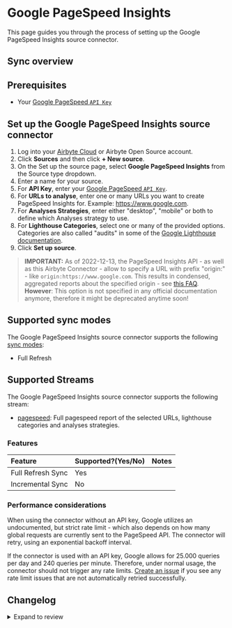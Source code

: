 # Google PageSpeed Insights

This page guides you through the process of setting up the Google PageSpeed Insights source connector.

## Sync overview

## Prerequisites

- Your [Google PageSpeed `API Key`](https://developers.google.com/speed/docs/insights/v5/get-started#APIKey)

## Set up the Google PageSpeed Insights source connector

1. Log into your [Airbyte Cloud](https://cloud.airbyte.com/workspaces) or Airbyte Open Source account.
2. Click **Sources** and then click **+ New source**.
3. On the Set up the source page, select **Google PageSpeed Insights** from the Source type dropdown.
4. Enter a name for your source.
5. For **API Key**, enter your [Google PageSpeed `API Key`](https://developers.google.com/speed/docs/insights/v5/get-started#APIKey).
6. For **URLs to analyse**, enter one or many URLs you want to create PageSpeed Insights for. Example: https://www.google.com.
7. For **Analyses Strategies**, enter either "desktop", "mobile" or both to define which Analyses strategy to use.
8. For **Lighthouse Categories**, select one or many of the provided options. Categories are also called "audits" in some of the [Google Lighthouse documentation](https://developer.chrome.com/docs/lighthouse/overview/).
9. Click **Set up source**.

> **IMPORTANT:** As of 2022-12-13, the PageSpeed Insights API - as well as this Airbyte Connector - allow to specify a URL with prefix "origin:" - like `origin:https://www.google.com`. This results in condensed, aggregated reports about the specified origin - see [this FAQ](https://developers.google.com/speed/docs/insights/faq). **However**: This option is not specified in any official documentation anymore, therefore it might be deprecated anytime soon!

## Supported sync modes

The Google PageSpeed Insights source connector supports the following [sync modes](https://docs.airbyte.com/cloud/core-concepts#connection-sync-modes):

- Full Refresh

## Supported Streams

The Google PageSpeed Insights source connector supports the following stream:

- [pagespeed](https://developers.google.com/speed/docs/insights/v5/get-started#cli): Full pagespeed report of the selected URLs, lighthouse categories and analyses strategies.

### Features

| Feature           | Supported?\(Yes/No\) | Notes |
| :---------------- | :------------------- | :---- |
| Full Refresh Sync | Yes                  |       |
| Incremental Sync  | No                   |       |

### Performance considerations

When using the connector without an API key, Google utilizes an undocumented, but strict rate limit - which also depends on how many global requests are currently sent to the PageSpeed API. The connector will retry, using an exponential backoff interval.

If the connector is used with an API key, Google allows for 25.000 queries per day and 240 queries per minute. Therefore, under normal usage, the connector should not trigger any rate limits.
[Create an issue](https://github.com/airbytehq/airbyte/issues) if you see any rate limit issues that are not automatically retried successfully.

## Changelog

<details>
  <summary>Expand to review</summary>

| Version | Date       | Pull Request                                              | Subject                                                                         |
| :------ | :--------- | :-------------------------------------------------------- | :------------------------------------------------------------------------------ |
| 0.1.16 | 2024-08-03 | [43130](https://github.com/airbytehq/airbyte/pull/43130) | Update dependencies |
| 0.1.15 | 2024-07-27 | [42770](https://github.com/airbytehq/airbyte/pull/42770) | Update dependencies |
| 0.1.14 | 2024-07-20 | [42319](https://github.com/airbytehq/airbyte/pull/42319) | Update dependencies |
| 0.1.13 | 2024-07-13 | [41706](https://github.com/airbytehq/airbyte/pull/41706) | Update dependencies |
| 0.1.12 | 2024-07-10 | [41591](https://github.com/airbytehq/airbyte/pull/41591) | Update dependencies |
| 0.1.11 | 2024-07-09 | [41155](https://github.com/airbytehq/airbyte/pull/41155) | Update dependencies |
| 0.1.10 | 2024-07-06 | [41011](https://github.com/airbytehq/airbyte/pull/41011) | Update dependencies |
| 0.1.9 | 2024-06-29 | [40439](https://github.com/airbytehq/airbyte/pull/40439) | Update dependencies |
| 0.1.8 | 2024-06-22 | [40104](https://github.com/airbytehq/airbyte/pull/40104) | Update dependencies |
| 0.1.7 | 2024-06-06 | [39272](https://github.com/airbytehq/airbyte/pull/39272) | [autopull] Upgrade base image to v1.2.2 |
| 0.1.6 | 2024-05-21 | [38147](https://github.com/airbytehq/airbyte/pull/38147) | Make compatable with builder |
| 0.1.5 | 2024-04-19 | [37171](https://github.com/airbytehq/airbyte/pull/37171) | Updating to 0.80.0 CDK |
| 0.1.4 | 2024-04-18 | [37171](https://github.com/airbytehq/airbyte/pull/37171) | Manage dependencies with Poetry. |
| 0.1.3 | 2024-04-15 | [37171](https://github.com/airbytehq/airbyte/pull/37171) | Base image migration: remove Dockerfile and use the python-connector-base image |
| 0.1.2 | 2024-04-12 | [37171](https://github.com/airbytehq/airbyte/pull/37171) | schema descriptions |
| 0.1.1   | 2023-05-25 | [#22287](https://github.com/airbytehq/airbyte/pull/22287) | 🐛 Fix URL pattern regex                                                        |
| 0.1.0   | 2022-11-26 | [#19813](https://github.com/airbytehq/airbyte/pull/19813) | 🎉 New Source: Google PageSpeed Insights [low-code CDK]                         |

</details>
